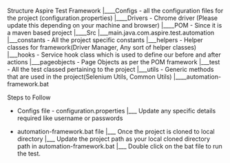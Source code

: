 Structure
  Aspire Test Framework
    |____Configs - all the configuration files for the project (configuration.properties)
    |____Drivers - Chrome driver (Please update this depending on your machine and browser)
    |____POM - Since it is a maven based project
    |____Src
            |___main.java.com.aspire.test.automation
                           |___constants - All the project specific constants
                           |___helpers - Helper classes for framework(Driver Manager, Any sort of helper classes)
                           |___hooks - Service hook class which is used to define our before and after actions
                           |___pageobjects - Page Objects as per the POM framework
                           |___test - All the test classed pertaining to the project
                           |___utils - Generic methods that are used in the project(Selenium Utils, Common Utils)
    |____automation-framework.bat

Steps to Follow
* Configs file - configuration.properties
    |___ Update any specific details required like username or passwords

* automation-framework.bat file
    |___ Once the project is cloned to local directory
    |___ Update the project path as your local cloned directory path in automation-framework.bat
    |___ Double click on the bat file to run the test.
